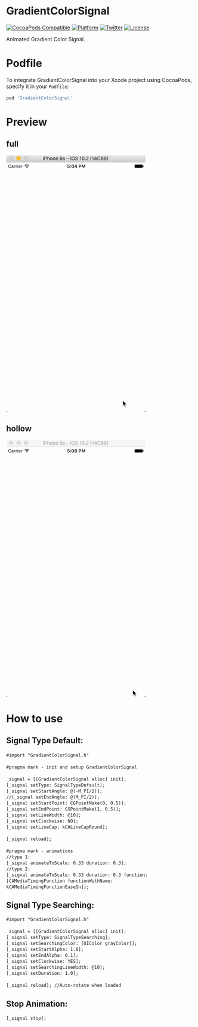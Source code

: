 # GradientColorSignal

[![CocoaPods Compatible](https://img.shields.io/cocoapods/v/GradientColorSignal.svg)](https://img.shields.io/cocoapods/v/GradientColorSignal.svg)
[![Platform](https://img.shields.io/cocoapods/p/GradientColorSignal.svg)](http://cocoadocs.org/docsets/GradientColorSignal)
[![Twitter](https://img.shields.io/badge/twitter-@DwarvenYang-blue.svg)](http://twitter.com/DwarvenYang)
[![License](https://img.shields.io/github/license/Dwarven/GradientColorSignal.svg)](https://img.shields.io/github/license/Dwarven/GradientColorSignal.svg)

Animated Gradient Color Signal.

# Podfile
To integrate GradientColorSignal into your Xcode project using CocoaPods, specify it in your `Podfile`:

```ruby
pod 'GradientColorSignal'
```
# Preview
## full
![Demo Gif](https://raw.githubusercontent.com/Dwarven/GradientColorSignal/master/demo1.gif)

## hollow
![Demo Gif](https://raw.githubusercontent.com/Dwarven/GradientColorSignal/master/demo2.gif)

# How to use
## Signal Type Default:

```obj-c
#import "GradientColorSignal.h"

#pragma mark - init and setup GradientColorSignal

_signal = [[GradientColorSignal alloc] init];
[_signal setType: SignalTypeDefault];
[_signal setStartAngle: @(-M_PI/2)];
//[_signal setEndAngle: @(M_PI/2)];
[_signal setStartPoint: CGPointMake(0, 0.5)];
[_signal setEndPoint: CGPointMake(1, 0.5)];
[_signal setLineWidth: @10];
[_signal setClockwise: NO];
[_signal setLineCap: kCALineCapRound];
        
[_signal reload];

#pragma mark - animations
//type 1:
[_signal animateToScale: 0.33 duration: 0.3];
//type 2:
[_signal animateToScale: 0.33 duration: 0.3 function:[CAMediaTimingFunction functionWithName: kCAMediaTimingFunctionEaseIn]];
```

## Signal Type Searching:

```obj-c
#import "GradientColorSignal.h"

_signal = [[GradientColorSignal alloc] init];
[_signal setType: SignalTypeSearching];
[_signal setSearchingColor: [UIColor grayColor]];
[_signal setStartAlpha: 1.0];
[_signal setEndAlpha: 0.1];
[_signal setClockwise: YES];
[_signal setSearchingLineWidth: @10];
[_signal setDuration: 1.0];

[_signal reload]; //Auto-rotate when loaded
```

## Stop Animation:

```obj-c
[_signal stop];
```
